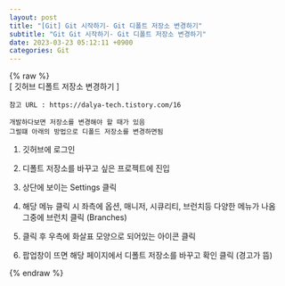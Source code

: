 ```yaml
---  
layout: post  
title: "[Git] Git 시작하기- Git 디폴트 저장소 변경하기"  
subtitle: "Git Git 시작하기- Git 디폴트 저장소 변경하기"  
date: 2023-03-23 05:12:11 +0900  
categories: Git  
---  
```

{% raw %}  
[ 깃허브 디폴트 저장소 변경하기 ]  
  
	참고 URL : https://dalya-tech.tistory.com/16  
  
	개발하다보면 저장소를 변경해야 할 때가 있음  
	그럴떄 아래의 방법으로 디폴드 저장소를 변경하면됨  
  
1. 깃허브에 로그인  
  
2. 디폴트 저장소를 바꾸고 싶은 프로젝트에 진입  
  
3. 상단에 보이는 Settings 클릭  
  
4. 해당 메뉴 클릭 시 좌측에 옵션, 매니저, 시큐리티, 브런치등 다양한 메뉴가 나옴  
	그중에 브런치 클릭 (Branches)  
  
5. 클릭 후 우측에 화살표 모양으로 되어있는 아이콘 클릭  
  
6. 팝업창이 뜨면 해당 페이지에서 디폴트 저장소를 바꾸고 확인 클릭 (경고가 뜸)  
  
{% endraw %}